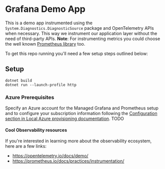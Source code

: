 # Grafana Demo App

This is a demo app instrumented using the `System.Diagnostics.DiagnosticSource` package and OpenTelemetry APIs when necessary. This way we instrument our application layer without the need of third-party APIs.
**Note**: For instrumenting metrics you could choose the well known [Prometheus library](https://github.com/prometheus-net/prometheus-net) too.

To get this repo running you'll need a few setup steps outlined below:

## Setup
```
dotnet build
dotnet run --launch-profile http
```

### Azure Prerequisites
Specify an Azure account for the Managed Grafana and Prometheus setup and to configure your subscription information following the [Configuration section in Local Azure provisioning documentation](https://learn.microsoft.com/en-us/dotnet/aspire/deployment/azure/local-provisioning#configuration).
TODO

#### Cool Observability resources
If you're interested in learning more about the observability ecosystem, here are a few links:
- https://opentelemetry.io/docs/demo/
- https://prometheus.io/docs/practices/instrumentation/
